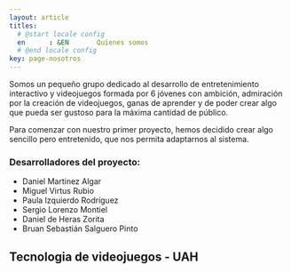 ```yaml
---
layout: article
titles:
  # @start locale config
  en      : &EN       Quienes somos
  # @end locale config
key: page-nosotros
---
```


Somos un pequeño grupo dedicado al desarrollo de entretenimiento interactivo y videojuegos formada por 6 jóvenes con ambición, admiración por la creación de videojuegos, ganas de aprender y de poder crear algo que pueda ser gustoso para la máxima cantidad de público.

Para comenzar con nuestro primer proyecto, hemos decidido crear algo sencillo pero entretenido, que nos permita adaptarnos al sistema.

### Desarrolladores del proyecto:

- Daniel Martinez Algar 
- Miguel Virtus Rubio
- Paula Izquierdo Rodríguez
- Sergio Lorenzo Montiel
- Daniel de Heras Zorita
- Bruan Sebastián Salguero Pinto

## Tecnologia de videojuegos - UAH